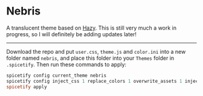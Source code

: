 # Nebris

A translucent theme based on <a href="https://github.com/Astromations/Hazy">Hazy</a>. This is still very much a work in progress, so I will definitely be adding updates later!

---

Download the repo and put `user.css`, `theme.js` and `color.ini` into a new folder named `nebris`, and place this folder into your `Themes` folder in `.spicetify`.
Then run these commands to apply:
    
```powershell
spicetify config current_theme nebris
spicetify config inject_css 1 replace_colors 1 overwrite_assets 1 inject_theme_js 1
spicetify apply
```


